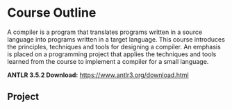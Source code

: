 # Course Outline
A compiler is a program that translates programs written in a source language into programs written in a target language. This course introduces the principles, techniques and tools for designing a compiler. An emphasis is placed on a programming project that applies the techniques and tools learned from the course to implement a compiler for a small language.

**ANTLR 3.5.2 Download:** https://www.antlr3.org/download.html
## Project
